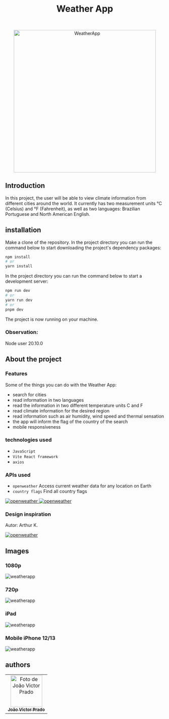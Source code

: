 
<h1 align="center"> Weather App </h1> <br>
<p align="center">
  <a href="https://weather-lkjdyw0ws-pradojvictor.vercel.app/">
    <img alt="WeatherApp" title="WeatherApp" src="https://github.com/pradojvictor/Weather-app/assets/102419052/b6484006-c08d-4059-b29b-eaa577c6d3e1" width="450">
  </a>
  
## Introduction
  In this project, the user will be able to view climate information from different cities around the world. It currently has two measurement units °C (Celsius) and °F (Fahrenheit), as well as two languages: Brazilian Portuguese and North American English.
## installation
 Make a clone of the repository. In the project directory you can run the command below to start downloading the project's dependency packages:
 
```bash
npm install
# or
yarn install
```
 
In the project directory you can run the command below to start a development server:

```bash
npm run dev
# or
yarn run dev
# or
pnpm dev
```
The project is now running on your machine.
### Observation:
Node user 20.10.0

## About the project
### Features
Some of the things you can do with the Weather App:

* search for cities
* read information in two languages
* read the information in two different temperature units C and F
* read climate information for the desired region
* read information such as air humidity, wind speed and thermal sensation
* the app will inform the flag of the country of the search
* mobile responsiveness

### technologies used
- `JavaScript`
- `Vite React framework`
- `axios`
### APIs used
- `openweather` Access current weather data for any location on Earth
- `country flags` Find all country flags
 <a href="https://openweathermap.org">
    <img alt="openweather" title="openweather" src="https://img.shields.io/badge/site-openweather-map?logo=openweather">
 </a>
  <a href="https://flagsapi.com/#body">
    <img alt="openweather" title="openweather" src="https://img.shields.io/badge/site-flagsapi-com?logo=openweather">
 </a>

 ### Design inspiration
 Autor: Arthur K.
 
 <a href="https://dribbble.com/shots/7118235-Weather-DailyUI-037">
    <img alt="openweather" title="openweather" src="https://img.shields.io/badge/design-autor-m">
 </a>

 
 ## Images
 ### 1080p
 <img alt="weatherapp" title="weatherapp" src="https://github.com/pradojvictor/Weather-app/assets/102419052/455df874-8d54-4aa1-a6a9-034742571e15">
 
 ### 720p
 <img alt="weatherapp" title="weatherapp" src="https://github.com/pradojvictor/Weather-app/assets/102419052/50327b9b-d890-4b29-8231-6f76bff30292">

  ### iPad
 <img alt="weatherapp" title="weatherapp" src="https://github.com/pradojvictor/Weather-app/assets/102419052/cf62dd60-7f83-4c62-9466-a220bc8ecacc">

  ### Mobile iPhone 12/13
 <img alt="weatherapp" title="weatherapp" src="https://github.com/pradojvictor/Weather-app/assets/102419052/499df9bd-c678-4ec6-943b-4bd090268a88">

 ## authors
 
<table>
  <tr>
      <td align="center">
      	<a href="https://github.com/pradojvictor">
        <img src="https://avatars.githubusercontent.com/u/102419052?v=4" width="100px;" alt="Foto de 
        João Victor Prado"/><br>
        <sub>
          <b>João Victor Prado</b>
        </sub>
      </a>
    </td>
  </tr>
</table>






  
